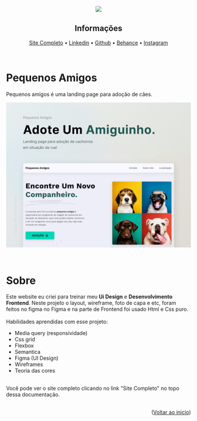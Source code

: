 <div id="top" align="center">
<img src="./assets/dogs.jpg" width="180px" height="auto">
</div>
<h2 align="center">
Informações
</h2>

<p align="center">
<a href="https://paulpbi.github.io/pequenos-amigos/" target="_blank">Site Completo</a> •
<a href="https://www.linkedin.com/in/paulopbi/" target="_blank">Linkedin</a> •
<a href="https://github.com/Paulpbi" target="_blank">Github</a> •
<a href="https://www.behance.net/paulopbi" target="_blank">Behance</a> •
<a href="https://www.instagram.com/paulopbi_/" target="_blank">Instagram</a> 
</p>

<br>

# Pequenos Amigos

<p>
Pequenos amigos é uma landing page para adoção de cães.
</p>

<p align="center">
<img src="./assets/cover.jpg" width="600px" height="auto">
</p>

<br>

# Sobre

Este website eu criei para treinar meu **Ui Design** e **Desenvolvimento Frontend**.
Neste projeto o layout, wireframe, foto de capa e etc, foram feitos no figma no Figma e na parte de Frontend foi usado Html e Css puro.
<br><br>
Habilidades aprendidas com esse projeto:

- Media query (responsividade)
- Css grid
- Flexbox
- Semantica
- Figma (UI Design)
- Wireframes
- Teoria das cores
  <br><br>

Você pode ver o site completo clicando no link "Site Completo" no topo dessa documentação.
<br><br>

<p align="right">(<a href="#top">Voltar ao inicio</a>)</p>
